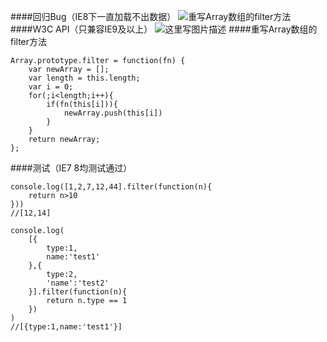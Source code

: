 ####回归Bug（IE8下一直加载不出数据）
![重写Array数组的filter方法](https://img-blog.csdn.net/20180411173316438?watermark/2/text/aHR0cHM6Ly9ibG9nLmNzZG4ubmV0L2xpZHlzdW4=/font/5a6L5L2T/fontsize/400/fill/I0JBQkFCMA==/dissolve/70)
####W3C API（只兼容IE9及以上）
![这里写图片描述](https://img-blog.csdn.net/20180411173524896?watermark/2/text/aHR0cHM6Ly9ibG9nLmNzZG4ubmV0L2xpZHlzdW4=/font/5a6L5L2T/fontsize/400/fill/I0JBQkFCMA==/dissolve/70)
####重写Array数组的filter方法

```
Array.prototype.filter = function(fn) {
    var newArray = [];
    var length = this.length;
    var i = 0;
    for(;i<length;i++){
        if(fn(this[i])){
            newArray.push(this[i])
        }
    }
    return newArray;
};
```
####测试（IE7 8均测试通过）

```
console.log([1,2,7,12,44].filter(function(n){
    return n>10
}))
//[12,14]
```

```
console.log(
    [{
        type:1,
        name:'test1'
    },{
        type:2,
        'name':'test2'
    }].filter(function(n){
        return n.type == 1
    })
)
//[{type:1,name:'test1'}]
```

